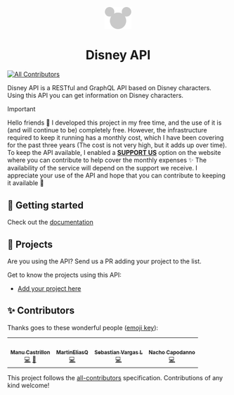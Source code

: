 <p align="center">
  <a href="https://www.disneyapi.dev">
    <img src="./static/mickey-silhouette.svg" width="60" />
  </a>
</p>
<h1 align="center">
  Disney API
</h1>

<!-- ALL-CONTRIBUTORS-BADGE:START - Do not remove or modify this section -->

[![All Contributors](https://img.shields.io/badge/all_contributors-4-orange.svg?style=flat-square)](#contributors-)

<!-- ALL-CONTRIBUTORS-BADGE:END -->

Disney API is a RESTful and GraphQL API based on Disney characters. Using this API you can get information on Disney characters.

> [!IMPORTANT]  
> Hello friends 👋
> I developed this project in my free time, and the use of it is (and will continue to be) completely free.
> However, the infrastructure required to keep it running has a monthly cost, which I have been covering for the past three years (The cost is not very high, but it adds up over time).
> To keep the API available, I enabled a [**SUPPORT US**](https://disneyapi.dev/support-us/) option on the website where you can contribute to help cover the monthly expenses ✨
> The availability of the service will depend on the support we receive.
> I appreciate your use of the API and hope that you can contribute to keeping it available 💖

## 💫 Getting started

Check out the [documentation](https://www.disneyapi.dev)

## 🌟 Projects

Are you using the API? Send us a PR adding your project to the list.

Get to know the projects using this API:

- [Add your project here](www.disneyapi.dev)

<!--
Do you want to add your project to the list? Copy the next line at the end of the list changing the information for your project info
- [Project Name](project_url)
-->

## ✨ Contributors

Thanks goes to these wonderful people ([emoji key](https://allcontributors.org/docs/en/emoji-key)):

<!-- ALL-CONTRIBUTORS-LIST:START - Do not remove or modify this section -->
<!-- prettier-ignore-start -->
<!-- markdownlint-disable -->
<table>
  <tr>
    <td align="center"><a href="https://www.manuela.dev/"><img src="https://avatars.githubusercontent.com/u/10585946?v=4?s=100" width="100px;" alt=""/><br /><sub><b>Manu Castrillon</b></sub></a><br /><a href="https://github.com/ManuCastrillonM/disney-api/commits?author=ManuCastrillonM" title="Code">💻</a> <a href="https://github.com/ManuCastrillonM/disney-api/commits?author=ManuCastrillonM" title="Documentation">📖</a></td>
    <td align="center"><a href="https://github.com/MartinEliasQ"><img src="https://avatars.githubusercontent.com/u/10585976?v=4?s=100" width="100px;" alt=""/><br /><sub><b>MartinEliasQ</b></sub></a><br /><a href="https://github.com/ManuCastrillonM/disney-api/commits?author=MartinEliasQ" title="Code">💻</a></td>
    <td align="center"><a href="https://github.com/svargaslondono"><img src="https://avatars.githubusercontent.com/u/14265560?v=4?s=100" width="100px;" alt=""/><br /><sub><b>Sebastian Vargas L</b></sub></a><br /><a href="https://github.com/ManuCastrillonM/disney-api/commits?author=svargaslondono" title="Code">💻</a></td>
    <td align="center"><a href="https://github.com/nachocapodanno"><img src="https://avatars.githubusercontent.com/u/1399598?v=4?s=100" width="100px;" alt=""/><br /><sub><b>Nacho Capodanno</b></sub></a><br /><a href="https://github.com/ManuCastrillonM/disney-api/commits?author=nachocapodanno" title="Code">💻</a></td>
  </tr>
</table>

<!-- markdownlint-restore -->
<!-- prettier-ignore-end -->

<!-- ALL-CONTRIBUTORS-LIST:END -->

This project follows the [all-contributors](https://github.com/all-contributors/all-contributors) specification. Contributions of any kind welcome!

